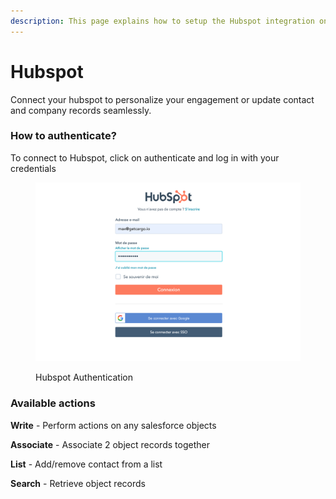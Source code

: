 ```yaml
---
description: This page explains how to setup the Hubspot integration on Cargo.
---
```


# Hubspot

Connect your hubspot to personalize your engagement or update contact and company records seamlessly.

### How to authenticate?

To connect to Hubspot, click on authenticate and log in with your credentials

<figure><img src="../../.gitbook/assets/screenshot_1 (1).png" alt=""><figcaption><p>Hubspot Authentication</p></figcaption></figure>



### Available actions

**Write** - Perform actions on any salesforce objects

**Associate** - Associate 2 object records together

**List** - Add/remove contact from a list

**Search** - Retrieve object records

